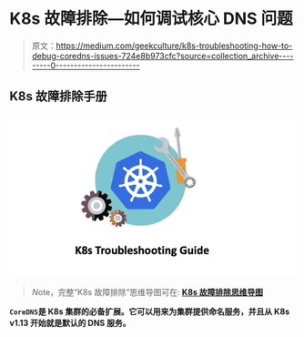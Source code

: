 # K8s 故障排除—如何调试核心 DNS 问题

> 原文：<https://medium.com/geekculture/k8s-troubleshooting-how-to-debug-coredns-issues-724e8b973cfc?source=collection_archive---------0----------------------->

## K8s 故障排除手册

![](img/321fe88c74c15ad7c02872f442a5b8d0.png)

> *N*ote，完整“K8s 故障排除”思维导图可在: [**K8s 故障排除思维导图**](https://github.com/metaleapca/metaleap-k8s-troubleshooting/blob/main/metaleap-k8s-troubleshooting.pdf)

**`CoreDNS`是 K8s 集群的必备扩展。它可以用来为集群提供命名服务，并且从 K8s v1.13 开始就是默认的 DNS 服务。**